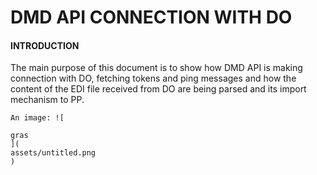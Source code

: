 # DMD API CONNECTION WITH DO

#### **INTRODUCTION**

The main purpose of this document is to show how DMD API is making connection with DO, fetching tokens and ping messages and how the content of the EDI file received from DO are being parsed and its import mechanism to PP.



```
An image: ![
```

```
gras
](
assets/untitled.png
)
```



